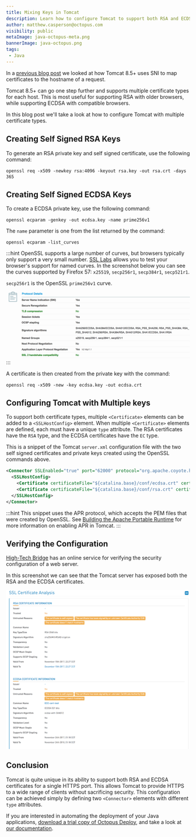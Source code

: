 ```yaml
---
title: Mixing Keys in Tomcat
description: Learn how to configure Tomcat to support both RSA and ECDSA certificates on a single HTTPS port.
author: matthew.casperson@octopus.com
visibility: public
metaImage: java-octopus-meta.png
bannerImage: java-octopus.png
tags:
 - Java
---
```


In a [previous blog post](/blog/2017-11/sni-in-tomcat.md) we looked at how Tomcat 8.5+ uses SNI to map certificates to the hostname of a request.

Tomcat 8.5+ can go one step further and supports multiple certificate types for each host. This is most useful for supporting RSA with older browsers, while supporting ECDSA with compatible browsers.

In this blog post we'll take a look at how to configure Tomcat with multiple certificate types.

## Creating Self Signed RSA Keys

To generate an RSA private key and self signed certificate, use the following command:

```
openssl req -x509 -newkey rsa:4096 -keyout rsa.key -out rsa.crt -days 365
```

## Creating Self Signed ECDSA Keys

To create a ECDSA private key, use the following command:

```
openssl ecparam -genkey -out ecdsa.key -name prime256v1
```

The `name` parameter is one from the list returned by the command:

```
openssl ecparam -list_curves
```

:::hint
OpenSSL supports a large number of curves, but browsers typically only support a very small number. [SSL Labs](https://www.ssllabs.com/ssltest/clients.html) allows you to test your browser's support for named curves. In the screenshot below you can see the curves supported by Firefox 57: `x25519`, `secp256r1`, `secp384r1`, `secp521r1`.

`secp256r1` is the OpenSSL `prime256v1` curve.

![Firefox Named Groups](firefox-named-groups.png "width=500")
:::

A certificate is then created from the private key with the command:

```
openssl req -x509 -new -key ecdsa.key -out ecdsa.crt
```

## Configuring Tomcat with Multiple keys

To support both certificate types, multiple `<Certificate>` elements can be added to a `<SSLHostConfig>` element. When multiple `<Certificate>` elements are defined, each must have a unique `type` attribute. The RSA certificates have the `RSA` type, and the ECDSA certificates have the `EC` type.

This is a snippet of the Tomcat `server.xml` configuration file with the two self signed certificates and private keys created using the OpenSSL commands above.

```xml
<Connector SSLEnabled="true" port="62000" protocol="org.apache.coyote.http11.Http11AprProtocol">
  <SSLHostConfig>
    <Certificate certificateFile="${catalina.base}/conf/ecdsa.crt" certificateKeyFile="${catalina.base}/conf/ecdsa.key" type="EC"/>
    <Certificate certificateFile="${catalina.base}/conf/rsa.crt" certificateKeyFile="${catalina.base}/conf/rsa.key" type="RSA"/>
  </SSLHostConfig>
</Connector>
```

:::hint
This snippet uses the APR protocol, which accepts the PEM files that were created by OpenSSL. See [Building the Apache Portable Runtime](/blog/2017-11/building-apr-for-tomcat.md) for more information on enabling APR in Tomcat.
:::

## Verifying the Configuration

[High-Tech Bridge](https://www.htbridge.com/ssl/) has an online service for verifying the security configuration of a web server.

In this screenshot we can see that the Tomcat server has exposed both the RSA and the ECDSA certificates.

![Cert Info](cert-info.png "width=500")

## Conclusion

Tomcat is quite unique in its ability to support both RSA and ECDSA certificates for a single HTTPS port. This allows Tomcat to provide HTTPS to a wide range of clients without sacrificing security. This configuration can be achieved simply by defining two `<Connector>` elements with different `type` attributes.

If you are interested in automating the deployment of your Java applications, [download a trial copy of Octopus Deploy](https://octopus.com/downloads), and take a look at [our documentation](https://octopus.com/docs/deploying-applications/deploy-java-applications).
